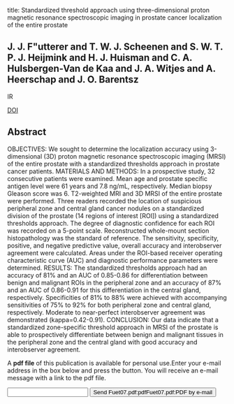 title: Standardized threshold approach using three-dimensional proton magnetic resonance spectroscopic imaging in prostate cancer localization of the entire prostate

## J. J. F"utterer and T. W. J. Scheenen and S. W. T. P. J. Heijmink and H. J. Huisman and C. A. Hulsbergen-Van de Kaa and J. A. Witjes and A. Heerschap and J. O. Barentsz
IR

<a href="https://doi.org/10.1097/01.rli.0000251541.03822.bb">DOI</a>

## Abstract
OBJECTIVES: We sought to determine the localization accuracy using 3-dimensional (3D) proton magnetic resonance spectroscopic imaging (MRSI) of the entire prostate with a standardized thresholds approach in prostate cancer patients. MATERIALS AND METHODS: In a prospective study, 32 consecutive patients were examined. Mean age and prostate specific antigen level were 61 years and 7.8 ng/mL, respectively. Median biopsy Gleason score was 6. T2-weighted MRI and 3D MRSI of the entire prostate were performed. Three readers recorded the location of suspicious peripheral zone and central gland cancer nodules on a standardized division of the prostate (14 regions of interest [ROI]) using a standardized thresholds approach. The degree of diagnostic confidence for each ROI was recorded on a 5-point scale. Reconstructed whole-mount section histopathology was the standard of reference. The sensitivity, specificity, positive, and negative predictive value, overall accuracy and interobserver agreement were calculated. Areas under the ROI-based receiver operating characteristic curve (AUC) and diagnostic performance parameters were determined. RESULTS: The standardized thresholds approach had an accuracy of 81% and an AUC of 0.85-0.86 for differentiation between benign and malignant ROIs in the peripheral zone and an accuracy of 87% and an AUC of 0.86-0.91 for this differentiation in the central gland, respectively. Specificities of 81% to 88% were achieved with accompanying sensitivities of 75% to 92% for both peripheral zone and central gland, respectively. Moderate to near-perfect interobserver agreement was demonstrated (kappa=0.42-0.91). CONCLUSION: Our data indicate that a standardized zone-specific threshold approach in MRSI of the prostate is able to prospectively differentiate between benign and malignant tissues in the peripheral zone and the central gland with good accuracy and interobserver agreement.

A <b>pdf file</b> of this publication is available for personal use.Enter your e-mail address in the box below and press the button. You will receive an e-mail message with a link to the pdf file.
<form action="sender.php">  <input type="text" name="email">  <input type="submit" value="Send Fuet07.pdf:pdfFuet07.pdf:PDF by e-mail"></form>